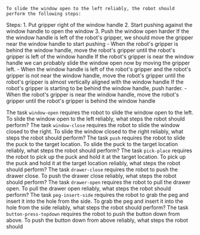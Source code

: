 
    To slide the window open to the left reliably, the robot should perform the following steps:
Steps:  1. Put gripper right of the window handle  2. Start pushing against the window handle to open the window  3. Push the window open harder
    If the the window handle is left of the robot's gripper, we should move the gripper near the window handle to start pushing
    - When the robot's gripper is behind the window handle, move the robot's gripper until the robot's gripper is left of the window handle
    If the robot's gripper is near the window handle we can probably slide the window open now by moving the gripper left.
    - When the window handle is left of the robot's gripper and the robot's gripper is not near the window handle, move the robot's gripper until the robot's gripper is almost vertically aligned with the window handle
    If the robot's gripper is starting to be behind the window handle, push harder.
    - When the robot's gripper is near the window handle, move the robot's gripper until the robot's gripper is behind the window handle
    

The task `window-open` requires the robot to slide the window open to the left.
To slide the window open to the left reliably, what steps the robot should perform?
    The task `window-close` requires the robot to slide the window closed to the right.
To slide the window closed to the right reliably, what steps the robot should perform?
    The task `push` requires the robot to slide the puck to the target location.
To slide the puck to the target location reliably, what steps the robot should perform?
    The task `pick-place` requires the robot to pick up the puck and hold it at the target location.
To pick up the puck and hold it at the target location reliably, what steps the robot should perform?
    The task `drawer-close` requires the robot to push the drawer close.
To push the drawer close reliably, what steps the robot should perform?
    The task `drawer-open` requires the robot to pull the drawer open.
To pull the drawer open reliably, what steps the robot should perform?
    The task `peg-insert-side` requires the robot to grab the peg and insert it into the hole from the side.
To grab the peg and insert it into the hole from the side reliably, what steps the robot should perform?
    The task `button-press-topdown` requires the robot to push the button down from above.
To push the button down from above reliably, what steps the robot should